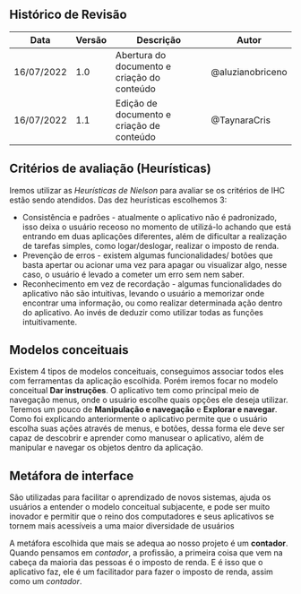 ## Histórico de Revisão

| Data | Versão | Descrição | Autor |
|--|--|--|--|
| 16/07/2022 | 1.0 | Abertura do documento e criação do conteúdo | @aluzianobriceno |
| 16/07/2022 | 1.1 | Edição de documento e criação de conteúdo | @TaynaraCris |

## Critérios de avaliação (Heurísticas)
Iremos utilizar as *Heurísticas de Nielson* para avaliar se os critérios de IHC estão sendo atendidos. Das dez heurísticas escolhemos 3:
* Consistência e padrões - atualmente o aplicativo não é padronizado, isso deixa o usuário receoso no momento de utilizá-lo achando que está entrando em duas aplicações diferentes, além de dificultar a realização de tarefas simples, como logar/deslogar, realizar o imposto de renda.
* Prevenção de erros - existem algumas funcionalidades/ botões que basta apertar ou acionar uma vez para apagar ou visualizar algo, nesse caso, o usuário é levado a cometer um erro sem nem saber.
* Reconhecimento em vez de recordação - algumas funcionalidades do aplicativo não são intuitivas, levando o usuário a memorizar onde encontrar uma informação, ou como realizar determinada ação dentro do aplicativo. Ao invés de deduzir como utilizar todas as funções intuitivamente.


## Modelos conceituais
Existem 4 tipos de modelos conceituais, conseguimos associar todos eles com ferramentas da aplicação escolhida. 
Porém iremos focar no modelo conceitual **Dar instruções**. O aplicativo tem como principal meio de navegação menus, onde o usuário escolhe quais opções ele deseja utilizar. 
Teremos um pouco de **Manipulação e navegação** e **Explorar e navegar**. Como foi explicando anteriormente o aplicativo permite que o usuário escolha suas ações através de menus, e botões, dessa forma ele deve ser capaz de descobrir e aprender como manusear o aplicativo, além de manipular e navegar os objetos dentro da aplicação.


## Metáfora de interface
São utilizadas para facilitar o aprendizado de novos sistemas, ajuda os usuários a entender o modelo conceitual subjacente, e pode ser muito inovador e permitir que o reino dos computadores e seus aplicativos se tornem mais acessíveis a uma maior diversidade de usuários

A metáfora escolhida que mais se adequa ao nosso projeto é um **contador**. Quando pensamos em *contador*, a profissão, a primeira coisa que vem na cabeça da maioria das pessoas é o imposto de renda. E é isso que o aplicativo faz, ele é um facilitador para fazer o imposto de renda, assim como um *contador*.
